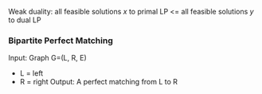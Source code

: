 
Weak duality: all feasible solutions *x* to primal LP <= all feasible solutions *y* to dual LP

### Bipartite Perfect Matching
Input: Graph G=(L, R, E) 
- L = left
- R = right
Output: A perfect matching from L to R

